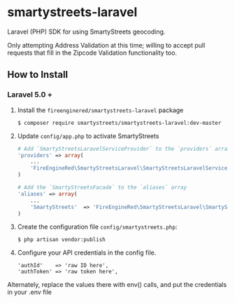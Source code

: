 # smartystreets-laravel
Laravel (PHP) SDK for using SmartyStreets geocoding.

Only attempting Address Validation at this time; willing to accept pull requests that fill in the Zipcode Validation functionality too.


How to Install
---------------

### Laravel 5.0 +

1.  Install the `fireenginered/smartystreets-laravel` package

    ```shell
    $ composer require smartystreets/smartystreets-laravel:dev-master
    ```

1. Update `config/app.php` to activate SmartyStreets

    ```php
    # Add `SmartyStreetsLaravelServiceProvider` to the `providers` array
    'providers' => array(
        ...
        'FireEngineRed\SmartyStreetsLaravel\SmartyStreetsLaravelServiceProvider',
    )

    # Add the `SmartyStreetsFacade` to the `aliases` array
    'aliases' => array(
        ...
        'SmartyStreets'  => 'FireEngineRed\SmartyStreetsLaravel\SmartyStreetsFacade',
    )
    ```

1. Create the configuration file `config/smartystreets.php`:

    ```shell
    $ php artisan vendor:publish
    ```

1. Configure your API credentials in the config file.

    ```shell
	'authId' 	=> 'raw ID here',
	'authToken'	=> 'raw token here',
    ```
    
Alternately, replace the values there with env() calls, and put the credentials in your .env file
